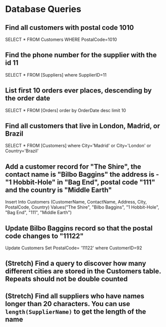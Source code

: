 # Database Queries

## Find all customers with postal code 1010

SELECT * FROM Customers WHERE PostalCode=1010

## Find the phone number for the supplier with the id 11

SELECT * FROM [Suppliers] where SupplierID=11

## List first 10 orders ever places, descending by the order date

SELECT * FROM [Orders] order by OrderDate desc limit 10

## Find all customers that live in London, Madrid, or Brazil

SELECT * FROM [Customers] where City='Madrid' or City='London' or Country='Brazil'

## Add a customer record for "The Shire", the contact name is "Bilbo Baggins" the address is -"1 Hobbit-Hole" in "Bag End", postal code "111" and the country is "Middle Earth"

Insert Into Customers (CustomerName, ContactName, Address, City, PostalCode, Country)
Values("The Shire", "Bilbo Baggins", "1 Hobbit-Hole", "Bag End", "111", "Middle Earth")

## Update Bilbo Baggins record so that the postal code changes to "11122"

Update Customers
Set PostalCode= '11122'
where CustomerID=92

## (Stretch) Find a query to discover how many different cities are stored in the Customers table. Repeats should not be double counted

## (Stretch) Find all suppliers who have names longer than 20 characters. You can use `length(SupplierName)` to get the length of the name

